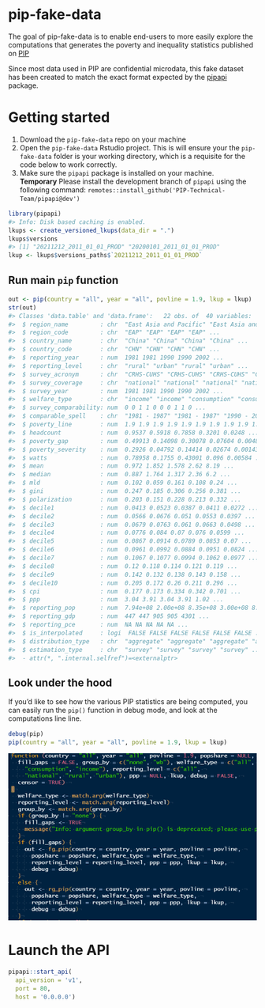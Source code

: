 
<!-- README.md is generated from README.Rmd. Please edit that file -->

# pip-fake-data

The goal of pip-fake-data is to enable end-users to more easily explore
the computations that generates the poverty and inequality statistics
published on [PIP](https://pip.worldbank.org/home)

Since most data used in PIP are confidential microdata, this fake
dataset has been created to match the exact format expected by the
[pipapi](https://github.com/PIP-Technical-Team/pipapi) package.

# Getting started

1.  Download the `pip-fake-data` repo on your machine
2.  Open the `pip-fake-data` Rstudio project. This is will ensure your
    the `pip-fake-data` folder is your working directory, which is a
    requisite for the code below to work correctly.
3.  Make sure the `pipapi` package is installed on your machine.  
    **Temporary** Please install the development branch of `pipapi`
    using the following command:
    `remotes::install_github('PIP-Technical-Team/pipapi@dev')`

``` r
library(pipapi)
#> Info: Disk based caching is enabled.
lkups <- create_versioned_lkups(data_dir = ".")
lkups$versions
#> [1] "20211212_2011_01_01_PROD" "20200101_2011_01_01_PROD"
lkup <- lkups$versions_paths$`20211212_2011_01_01_PROD`
```

## Run main `pip` function

``` r
out <- pip(country = "all", year = "all", povline = 1.9, lkup = lkup)
str(out)
#> Classes 'data.table' and 'data.frame':   22 obs. of  40 variables:
#>  $ region_name         : chr  "East Asia and Pacific" "East Asia and Pacific" "East Asia and Pacific" "East Asia and Pacific" ...
#>  $ region_code         : chr  "EAP" "EAP" "EAP" "EAP" ...
#>  $ country_name        : chr  "China" "China" "China" "China" ...
#>  $ country_code        : chr  "CHN" "CHN" "CHN" "CHN" ...
#>  $ reporting_year      : num  1981 1981 1990 1990 2002 ...
#>  $ reporting_level     : chr  "rural" "urban" "rural" "urban" ...
#>  $ survey_acronym      : chr  "CRHS-CUHS" "CRHS-CUHS" "CRHS-CUHS" "CRHS-CUHS" ...
#>  $ survey_coverage     : chr  "national" "national" "national" "national" ...
#>  $ survey_year         : num  1981 1981 1990 1990 2002 ...
#>  $ welfare_type        : chr  "income" "income" "consumption" "consumption" ...
#>  $ survey_comparability: num  0 0 1 1 0 0 0 1 1 0 ...
#>  $ comparable_spell    : chr  "1981 - 1987" "1981 - 1987" "1990 - 2012" "1990 - 2012" ...
#>  $ poverty_line        : num  1.9 1.9 1.9 1.9 1.9 1.9 1.9 1.9 1.9 1.9 ...
#>  $ headcount           : num  0.9537 0.5918 0.7858 0.3201 0.0248 ...
#>  $ poverty_gap         : num  0.49913 0.14098 0.30078 0.07604 0.00487 ...
#>  $ poverty_severity    : num  0.2926 0.04792 0.14414 0.02674 0.00143 ...
#>  $ watts               : num  0.78958 0.1755 0.43001 0.096 0.00584 ...
#>  $ mean                : num  0.972 1.852 1.578 2.62 8.19 ...
#>  $ median              : num  0.887 1.764 1.317 2.36 6.2 ...
#>  $ mld                 : num  0.102 0.059 0.161 0.108 0.24 ...
#>  $ gini                : num  0.247 0.185 0.306 0.256 0.381 ...
#>  $ polarization        : num  0.203 0.151 0.228 0.213 0.332 ...
#>  $ decile1             : num  0.0413 0.0523 0.0387 0.0411 0.0272 ...
#>  $ decile2             : num  0.0566 0.0676 0.051 0.0553 0.0397 ...
#>  $ decile3             : num  0.0679 0.0763 0.061 0.0663 0.0498 ...
#>  $ decile4             : num  0.0776 0.084 0.07 0.076 0.0599 ...
#>  $ decile5             : num  0.0867 0.0914 0.0789 0.0853 0.07 ...
#>  $ decile6             : num  0.0961 0.0992 0.0884 0.0951 0.0824 ...
#>  $ decile7             : num  0.1067 0.1077 0.0994 0.1062 0.0977 ...
#>  $ decile8             : num  0.12 0.118 0.114 0.121 0.119 ...
#>  $ decile9             : num  0.142 0.132 0.138 0.143 0.158 ...
#>  $ decile10            : num  0.205 0.172 0.26 0.211 0.296 ...
#>  $ cpi                 : num  0.177 0.173 0.334 0.342 0.701 ...
#>  $ ppp                 : num  3.04 3.91 3.04 3.91 1.02 ...
#>  $ reporting_pop       : num  7.94e+08 2.00e+08 8.35e+08 3.00e+08 8.15e+05 ...
#>  $ reporting_gdp       : num  447 447 905 905 4301 ...
#>  $ reporting_pce       : num  NA NA NA NA NA ...
#>  $ is_interpolated     : logi  FALSE FALSE FALSE FALSE FALSE FALSE ...
#>  $ distribution_type   : chr  "aggregate" "aggregate" "aggregate" "aggregate" ...
#>  $ estimation_type     : chr  "survey" "survey" "survey" "survey" ...
#>  - attr(*, ".internal.selfref")=<externalptr>
```

## Look under the hood

If you’d like to see how the various PIP statistics are being computed,
you can easily run the `pip()` function in debug mode, and look at the
computations line line.

``` r
debug(pip)
pip(country = "all", year = "all", povline = 1.9, lkup = lkup)
```

![debug-mode](debug-mode.gif)

# Launch the API

``` r
pipapi::start_api(
  api_version = 'v1',
  port = 80,
  host = '0.0.0.0')
```
